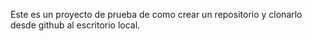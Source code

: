 Este es un proyecto de prueba de como crear un repositorio y clonarlo desde github al escritorio local.
